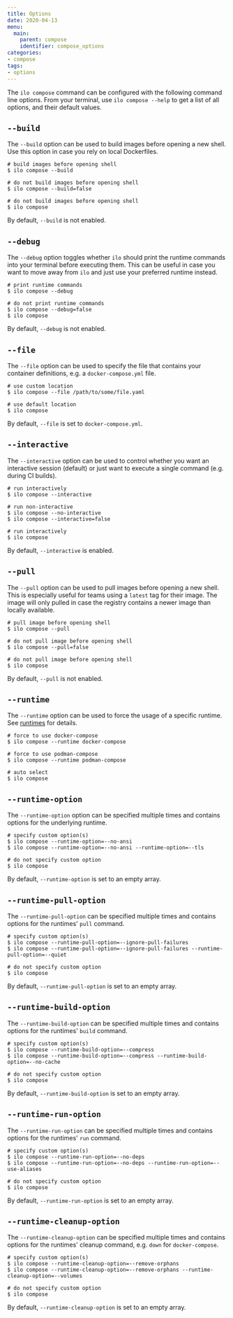 ```yaml
---
title: Options
date: 2020-04-13
menu:
  main:
    parent: compose
    identifier: compose_options
categories:
- compose
tags:
- options
---
```


The `ilo compose` command can be configured with the following command line options. From your terminal, use `ilo compose --help` to get a list of all options, and their default values.

## `--build`

The `--build` option can be used to build images before opening a new shell. Use this option in case you rely on local Dockerfiles.

```console
# build images before opening shell
$ ilo compose --build

# do not build images before opening shell
$ ilo compose --build=false

# do not build images before opening shell
$ ilo compose
```

By default, `--build` is not enabled.

## `--debug`

The `--debug` option toggles whether `ilo` should print the runtime commands into your terminal before executing them. This can be useful in case you want to move away from `ilo` and just use your preferred runtime instead.

```console
# print runtime commands
$ ilo compose --debug

# do not print runtime commands
$ ilo compose --debug=false
$ ilo compose
```

By default, `--debug` is not enabled.

## `--file`

The `--file` option can be used to specify the file that contains your container definitions, e.g. a `docker-compose.yml` file.

```console
# use custom location
$ ilo compose --file /path/to/some/file.yaml

# use default location
$ ilo compose
```

By default, `--file` is set to `docker-compose.yml`.

## `--interactive`

The `--interactive` option can be used to control whether you want an interactive session (default) or just want to execute a single command (e.g. during CI builds).

```console
# run interactively
$ ilo compose --interactive

# run non-interactive
$ ilo compose --no-interactive
$ ilo compose --interactive=false

# run interactively
$ ilo compose
```

By default, `--interactive` is enabled.

## `--pull`

The `--pull` option can be used to pull images before opening a new shell. This is especially useful for teams using a `latest` tag for their image. The image will only pulled in case the registry contains a newer image than locally available.

```console
# pull image before opening shell
$ ilo compose --pull

# do not pull image before opening shell
$ ilo compose --pull=false

# do not pull image before opening shell
$ ilo compose
```

By default, `--pull` is not enabled.

## `--runtime`

The `--runtime` option can be used to force the usage of a specific runtime. See [runtimes](../runtimes) for details.

```console
# force to use docker-compose
$ ilo compose --runtime docker-compose

# force to use podman-compose
$ ilo compose --runtime podman-compose

# auto select
$ ilo compose
```

## `--runtime-option`

The `--runtime-option` option can be specified multiple times and contains options for the underlying runtime.

```console
# specify custom option(s)
$ ilo compose --runtime-option=--no-ansi
$ ilo compose --runtime-option=--no-ansi --runtime-option=--tls

# do not specify custom option
$ ilo compose
```

By default, `--runtime-option` is set to an empty array.

## `--runtime-pull-option`

The `--runtime-pull-option` can be specified multiple times and contains options for the runtimes' `pull` command.

```console
# specify custom option(s)
$ ilo compose --runtime-pull-option=--ignore-pull-failures
$ ilo compose --runtime-pull-option=--ignore-pull-failures --runtime-pull-option=--quiet

# do not specify custom option
$ ilo compose
```

By default, `--runtime-pull-option` is set to an empty array.

## `--runtime-build-option`

The `--runtime-build-option` can be specified multiple times and contains options for the runtimes' `build` command.

```console
# specify custom option(s)
$ ilo compose --runtime-build-option=--compress
$ ilo compose --runtime-build-option=--compress --runtime-build-option=--no-cache

# do not specify custom option
$ ilo compose
```

By default, `--runtime-build-option` is set to an empty array.

## `--runtime-run-option`

The `--runtime-run-option` can be specified multiple times and contains options for the runtimes' `run` command.

```console
# specify custom option(s)
$ ilo compose --runtime-run-option=--no-deps
$ ilo compose --runtime-run-option=--no-deps --runtime-run-option=--use-aliases

# do not specify custom option
$ ilo compose
```

By default, `--runtime-run-option` is set to an empty array.

## `--runtime-cleanup-option`

The `--runtime-cleanup-option` can be specified multiple times and contains options for the runtimes' cleanup command, e.g. `down` for `docker-compose`.

```console
# specify custom option(s)
$ ilo compose --runtime-cleanup-option=--remove-orphans
$ ilo compose --runtime-cleanup-option=--remove-orphans --runtime-cleanup-option=--volumes

# do not specify custom option
$ ilo compose
```

By default, `--runtime-cleanup-option` is set to an empty array.
